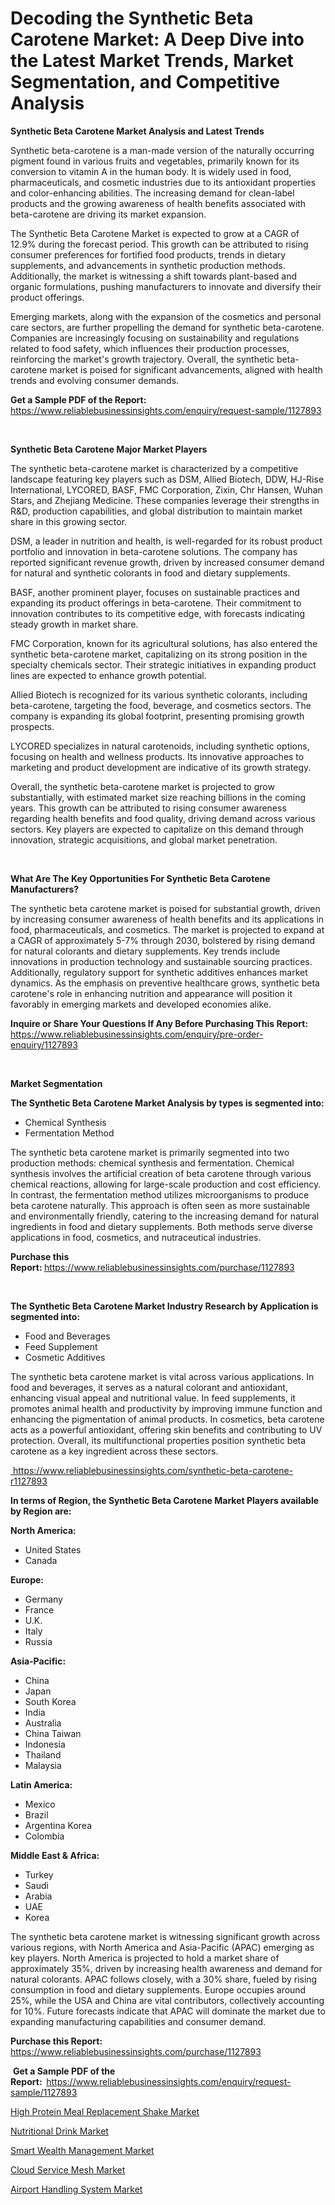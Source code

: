 <p><h1>Decoding the Synthetic Beta Carotene Market: A Deep Dive into the Latest Market Trends, Market Segmentation, and Competitive Analysis</h1></p><p><strong>Synthetic Beta Carotene Market Analysis and Latest Trends</strong></p>
<p><p>Synthetic beta-carotene is a man-made version of the naturally occurring pigment found in various fruits and vegetables, primarily known for its conversion to vitamin A in the human body. It is widely used in food, pharmaceuticals, and cosmetic industries due to its antioxidant properties and color-enhancing abilities. The increasing demand for clean-label products and the growing awareness of health benefits associated with beta-carotene are driving its market expansion.</p><p>The Synthetic Beta Carotene Market is expected to grow at a CAGR of 12.9% during the forecast period. This growth can be attributed to rising consumer preferences for fortified food products, trends in dietary supplements, and advancements in synthetic production methods. Additionally, the market is witnessing a shift towards plant-based and organic formulations, pushing manufacturers to innovate and diversify their product offerings.</p><p>Emerging markets, along with the expansion of the cosmetics and personal care sectors, are further propelling the demand for synthetic beta-carotene. Companies are increasingly focusing on sustainability and regulations related to food safety, which influences their production processes, reinforcing the market's growth trajectory. Overall, the synthetic beta-carotene market is poised for significant advancements, aligned with health trends and evolving consumer demands.</p></p>
<p><strong>Get a Sample PDF of the Report:&nbsp;</strong> <a href="https://www.reliablebusinessinsights.com/enquiry/request-sample/1127893?utm_campaign=118&utm_medium=2&utm_source=Github&utm_content=ia&utm_term=06032025&utm_id=synthetic-beta-carotene">https://www.reliablebusinessinsights.com/enquiry/request-sample/1127893</a></p>
<p>&nbsp;</p>
<p><strong>Synthetic Beta Carotene Major Market Players</strong></p>
<p><p>The synthetic beta-carotene market is characterized by a competitive landscape featuring key players such as DSM, Allied Biotech, DDW, HJ-Rise International, LYCORED, BASF, FMC Corporation, Zixin, Chr Hansen, Wuhan Stars, and Zhejiang Medicine. These companies leverage their strengths in R&D, production capabilities, and global distribution to maintain market share in this growing sector.</p><p>DSM, a leader in nutrition and health, is well-regarded for its robust product portfolio and innovation in beta-carotene solutions. The company has reported significant revenue growth, driven by increased consumer demand for natural and synthetic colorants in food and dietary supplements. </p><p>BASF, another prominent player, focuses on sustainable practices and expanding its product offerings in beta-carotene. Their commitment to innovation contributes to its competitive edge, with forecasts indicating steady growth in market share.</p><p>FMC Corporation, known for its agricultural solutions, has also entered the synthetic beta-carotene market, capitalizing on its strong position in the specialty chemicals sector. Their strategic initiatives in expanding product lines are expected to enhance growth potential.</p><p>Allied Biotech is recognized for its various synthetic colorants, including beta-carotene, targeting the food, beverage, and cosmetics sectors. The company is expanding its global footprint, presenting promising growth prospects.</p><p>LYCORED specializes in natural carotenoids, including synthetic options, focusing on health and wellness products. Its innovative approaches to marketing and product development are indicative of its growth strategy.</p><p>Overall, the synthetic beta-carotene market is projected to grow substantially, with estimated market size reaching billions in the coming years. This growth can be attributed to rising consumer awareness regarding health benefits and food quality, driving demand across various sectors. Key players are expected to capitalize on this demand through innovation, strategic acquisitions, and global market penetration.</p></p>
<p>&nbsp;</p>
<p><strong>What Are The Key Opportunities For Synthetic Beta Carotene Manufacturers?</strong></p>
<p><p>The synthetic beta carotene market is poised for substantial growth, driven by increasing consumer awareness of health benefits and its applications in food, pharmaceuticals, and cosmetics. The market is projected to expand at a CAGR of approximately 5-7% through 2030, bolstered by rising demand for natural colorants and dietary supplements. Key trends include innovations in production technology and sustainable sourcing practices. Additionally, regulatory support for synthetic additives enhances market dynamics. As the emphasis on preventive healthcare grows, synthetic beta carotene's role in enhancing nutrition and appearance will position it favorably in emerging markets and developed economies alike.</p></p>
<p><strong>Inquire or Share Your Questions If Any Before Purchasing This Report:</strong> <a href="https://www.reliablebusinessinsights.com/enquiry/pre-order-enquiry/1127893?utm_campaign=118&utm_medium=2&utm_source=Github&utm_content=ia&utm_term=06032025&utm_id=synthetic-beta-carotene">https://www.reliablebusinessinsights.com/enquiry/pre-order-enquiry/1127893</a></p>
<p>&nbsp;</p>
<p><strong>Market Segmentation</strong></p>
<p><strong>The Synthetic Beta Carotene Market Analysis by types is segmented into:</strong></p>
<p><ul><li>Chemical Synthesis</li><li>Fermentation Method</li></ul></p>
<p><p>The synthetic beta carotene market is primarily segmented into two production methods: chemical synthesis and fermentation. Chemical synthesis involves the artificial creation of beta carotene through various chemical reactions, allowing for large-scale production and cost efficiency. In contrast, the fermentation method utilizes microorganisms to produce beta carotene naturally. This approach is often seen as more sustainable and environmentally friendly, catering to the increasing demand for natural ingredients in food and dietary supplements. Both methods serve diverse applications in food, cosmetics, and nutraceutical industries.</p></p>
<p><strong>Purchase this Report:&nbsp;</strong><a href="https://www.reliablebusinessinsights.com/purchase/1127893?utm_campaign=118&utm_medium=2&utm_source=Github&utm_content=ia&utm_term=06032025&utm_id=synthetic-beta-carotene">https://www.reliablebusinessinsights.com/purchase/1127893</a></p>
<p>&nbsp;</p>
<p><strong>The Synthetic Beta Carotene Market Industry Research by Application is segmented into:</strong></p>
<p><ul><li>Food and Beverages</li><li>Feed Supplement</li><li>Cosmetic Additives</li></ul></p>
<p><p>The synthetic beta carotene market is vital across various applications. In food and beverages, it serves as a natural colorant and antioxidant, enhancing visual appeal and nutritional value. In feed supplements, it promotes animal health and productivity by improving immune function and enhancing the pigmentation of animal products. In cosmetics, beta carotene acts as a powerful antioxidant, offering skin benefits and contributing to UV protection. Overall, its multifunctional properties position synthetic beta carotene as a key ingredient across these sectors.</p></p>
<p><a href="https://www.reliablebusinessinsights.com/synthetic-beta-carotene-r1127893?utm_campaign=118&utm_medium=2&utm_source=Github&utm_content=ia&utm_term=06032025&utm_id=synthetic-beta-carotene">&nbsp;https://www.reliablebusinessinsights.com/synthetic-beta-carotene-r1127893</a></p>
<p><strong>In terms of Region, the Synthetic Beta Carotene Market Players available by Region are:</strong></p>
<p>
    <p> <strong> North America: </strong>
        <ul>
            <li>United States</li>
            <li>Canada</li>
        </ul>
        </p> 
    <p> <strong> Europe: </strong>
        <ul>
            <li>Germany</li>
            <li>France</li>
            <li>U.K.</li>
            <li>Italy</li>
            <li>Russia</li>
        </ul>
        </p> 
    <p> <strong> Asia-Pacific: </strong>
        <ul>
            <li>China</li>
            <li>Japan</li>
            <li>South Korea</li>
            <li>India</li>
            <li>Australia</li>
            <li>China Taiwan</li>
            <li>Indonesia</li>
            <li>Thailand</li>
            <li>Malaysia</li>
        </ul>
        </p> 
    <p> <strong> Latin America: </strong>
        <ul>
            <li>Mexico</li>
            <li>Brazil</li>
            <li>Argentina Korea</li>
            <li>Colombia</li>
        </ul>
        </p> 
    <p> <strong> Middle East & Africa: </strong>
        <ul>
            <li>Turkey</li>
            <li>Saudi</li>
            <li>Arabia</li>
            <li>UAE</li>
            <li>Korea</li>
        </ul>
    </p>
    </p>
<p><p>The synthetic beta carotene market is witnessing significant growth across various regions, with North America and Asia-Pacific (APAC) emerging as key players. North America is projected to hold a market share of approximately 35%, driven by increasing health awareness and demand for natural colorants. APAC follows closely, with a 30% share, fueled by rising consumption in food and dietary supplements. Europe occupies around 25%, while the USA and China are vital contributors, collectively accounting for 10%. Future forecasts indicate that APAC will dominate the market due to expanding manufacturing capabilities and consumer demand.</p></p>
<p><strong>Purchase this Report: </strong><a href="https://www.reliablebusinessinsights.com/purchase/1127893?utm_campaign=118&utm_medium=2&utm_source=Github&utm_content=ia&utm_term=06032025&utm_id=synthetic-beta-carotene">https://www.reliablebusinessinsights.com/purchase/1127893</a></p>
<p>&nbsp;<strong>Get a Sample PDF of the Report:&nbsp;&nbsp;</strong><a href="https://www.reliablebusinessinsights.com/enquiry/request-sample/1127893?utm_campaign=118&utm_medium=2&utm_source=Github&utm_content=ia&utm_term=06032025&utm_id=synthetic-beta-carotene">https://www.reliablebusinessinsights.com/enquiry/request-sample/1127893</a></p>
<p><strong></strong></p>
<p><p><a href="https://github.com/amramcocosxa/Market-Research-Report-List-1/blob/main/high-protein-meal-replacement-shake-market.md?utm_campaign=118&utm_medium=2&utm_source=Github&utm_content=ia&utm_term=06032025&utm_id=synthetic-beta-carotene">High Protein Meal Replacement Shake Market</a></p><p><a href="https://github.com/nkomdaumis16/Market-Research-Report-List-1/blob/main/nutritional-drink-market.md?utm_campaign=118&utm_medium=2&utm_source=Github&utm_content=ia&utm_term=06032025&utm_id=synthetic-beta-carotene">Nutritional Drink Market</a></p><p><a href="https://github.com/avikalitesjj/Market-Research-Report-List-1/blob/main/smart-wealth-management-market.md?utm_campaign=118&utm_medium=2&utm_source=Github&utm_content=ia&utm_term=06032025&utm_id=synthetic-beta-carotene">Smart Wealth Management Market</a></p><p><a href="https://github.com/pomasifilo/Market-Research-Report-List-1/blob/main/cloud-service-mesh-market.md?utm_campaign=118&utm_medium=2&utm_source=Github&utm_content=ia&utm_term=06032025&utm_id=synthetic-beta-carotene">Cloud Service Mesh Market</a></p><p><a href="https://github.com/ceneabiruk11/Market-Research-Report-List-1/blob/main/airport-handling-system-market.md?utm_campaign=118&utm_medium=2&utm_source=Github&utm_content=ia&utm_term=06032025&utm_id=synthetic-beta-carotene">Airport Handling System Market</a></p></p>